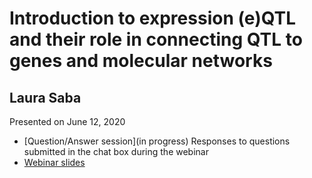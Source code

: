 # Introduction to expression (e)QTL and their role in connecting QTL to genes and molecular networks

## Laura Saba

Presented on June 12, 2020

- [Question/Answer session](in progress) Responses to questions submitted in the chat box during the webinar
- [Webinar slides](eQTL_webinar_2020-06-12.pdf) 
